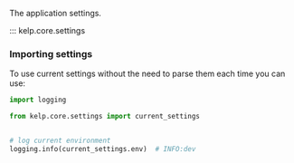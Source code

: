 The application settings.

::: kelp.core.settings

### Importing settings

To use current settings without the need to parse them each time you can use:

```python
import logging

from kelp.core.settings import current_settings


# log current environment
logging.info(current_settings.env)  # INFO:dev
```
